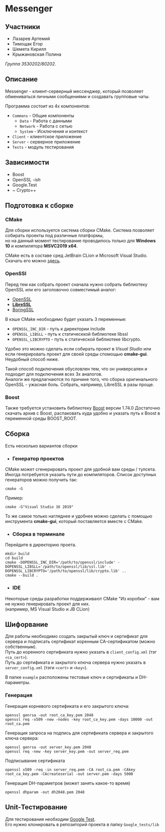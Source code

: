# Messenger

## Участники
- Лазарев Артемий
- Тимощак Егор
- Шемета Кирилл
- Крыжановская Полина

*Группа 3530202/80202*.

## Описание

Messenger - клиент-серверный мессенджер, который позволяет обмениваться личными сообщениями и создавать групповые чаты.

Программа состоит из 4х компонентов:
- `Commons` - Общие компоненты
  - `Data` - Работа с данными
  - `Network` - Работа с сетью
  - `System` - Исключения и контекст
- `Client` - клиентское приложение
- `Server` - серверное приложение
- `Tests` - модуль тестирования

## Зависимости
- Boost
- OpenSSL *-ish*
- Google.Test
- ~ Crypto++

## Подготовка к сборке

### CMake

Для сборки используется система сборки CMake. Система позволяет собирать проекты под различные платформы,  
но на данный момент тестирование проводилось только для **Windows 10** и компилятора **MSVC2019 x64**.

CMake есть в составе сред JetBrain CLion и Microsoft Visual Studio. Скачать его можно [здесь](https://cmake.org/download/).

### OpenSSl
Перед тем как собрать проект сначала нужно собрать библиотеку OpenSSL или его заголовочно совместимый аналог:
- [OpenSSL](https://www.openssl.org/source/gitrepo.html)
- [**LibreSSL**](https://github.com/libressl-portable/portable)
- [BoringSSL](https://github.com/google/boringssl)

В кэше CMake необходимо будет указать 3 переменные:
 - `OPENSSL_INC_DIR` - путь к директории include
 - `OPENSSL_LIBSLL` - путь к статическкой библиотеке libssl
 - `OPENSSL_LIBCRYPTO` - путь к статической библиотеке libcrypto.  

Удобно это можно сделать если собирать проект в *Visual Studio* или если генерировать проект для своей среды спомощью **cmake-gui**.
Неудобный способ ниже.

Такой способ подключения обусловлен тем, что он универсален и подходит для подключения всех 3х аналогов.  
Аналоги же предлагнаются по причине того, что сборка оригинального OpenSSL - ужасная боль.
Собрать, например, LibreSSL в разы проще.

### Boost
Также требуется установить библиотеку [Boost](https://www.boost.org/users/download/) версии 1.74.0
Достаточно скачать архив с Boost, распаковать куда удобно и указать путь к Boost в переменной среды BOOST_ROOT.

## Сборка

Есть несколько вариантов сборки

 - ### Генератор проектов
CMake может сгенерировать проект для удобной вам среды / тулсета.  
Иногда потребуется указать пути до компиляторов.
Список доступных генераторов можно получить так:

    cmake -G
Пример:  

    cmake -G"Visual Studio 16 2019"
То же самое только нагляднее и удобнее можно сделать с помощью инструмента **cmake-gui**, который поставляется вместе с CMake.

 - ### Сборка в терминале

Перейдите в директорию проета.

    mkdir build
    cd build
    cmake -DOPENSSL_INC_DIR='/path/to/openssl/include' -DOPENSSL_LIBSLL='/path/to/openssl/lib/ssl.lib' -DOPENSSL_LIBCRYPTO='/path/to/openssl/lib/crypto.lib' ..
    cmake --build .

 - ### IDE
Некоторые среды разработки поддерживают CMake "Из коробки" - вам не нужно генерировать проект для них.  
(например, MS Visual Studio и JB CLion)

## Шифорвание

Для работы необходимо создать закрытый ключ и сертификат для сервера и подписать сертификат коренным CA-сертификатом (можно собственным).  
Путь до коренного сертификата нужно указать в `client_config.xml` (тэг `<ca_cert>`).  
Путь до сертификата и закрытого ключа сервера нужно указать в `server_config.xml` (тэги `<cert>` и `<key>`).

В папке `example` расположены тестовые ключ и сертификаты и DH-параметры.

### Генерация

Генерация корневого сертификата и его закрытого ключа:

    openssl genrsa -out root_ca_key.pem 2048
    openssl req -x509 -new -nodes -key root_ca_key.pem -days 10000 -out root_ca.pem

Генерация запроса на подпись для сертификата сервера и закрытого ключа сервера:

    openssl genrsa -out server_key.pem 2048
    openssl req -new -key server_key.pem -out server_req.pem

Подписывание сертификата

    openssl x509 -req -in server_req.pem -CA root_ca.pem -CAkey root_ca_key.pem -CAcreateserial -out server.pem -days 5000

Генерация DH-параметров (может занять какое-то время)

    openssl dhparam -out dh2048.pem 2048

## Unit-Тестирование

Для тестирования необходим [Google Test](https://github.com/google/googletest).  
Его нужно клонировать в репозиторий проекта в папку `Google_tests/lib`